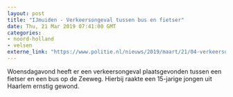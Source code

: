 ```yaml
---
layout: post
title: "IJmuiden - Verkeersongeval tussen bus en fietser"
date: Thu, 21 Mar 2019 07:41:00 GMT
categories: 
- noord-holland 
- velsen 
externe_link: "https://www.politie.nl/nieuws/2019/maart/21/04-verkeersongeval-tussen-bus-en-fietser.html"
---
```


Woensdagavond heeft er een verkeersongeval plaatsgevonden tussen een fietser en een bus op de Zeeweg. Hierbij raakte een 15-jarige jongen uit Haarlem ernstig gewond.
